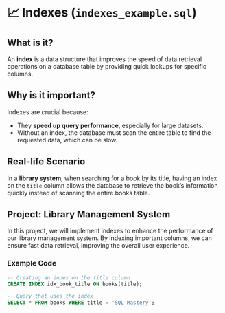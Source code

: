 # 📈 Indexes (`indexes_example.sql`)

## What is it?
An **index** is a data structure that improves the speed of data retrieval operations on a database table by providing quick lookups for specific columns.

## Why is it important?
Indexes are crucial because:
- They **speed up query performance**, especially for large datasets.
- Without an index, the database must scan the entire table to find the requested data, which can be slow.

## Real-life Scenario
In a **library system**, when searching for a book by its title, having an index on the `title` column allows the database to retrieve the book’s information quickly instead of scanning the entire books table.

## Project: Library Management System
In this project, we will implement indexes to enhance the performance of our library management system. By indexing important columns, we can ensure fast data retrieval, improving the overall user experience.

### Example Code
```sql
-- Creating an index on the title column
CREATE INDEX idx_book_title ON books(title);

-- Query that uses the index
SELECT * FROM books WHERE title = 'SQL Mastery';
